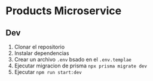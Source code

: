 # Products Microservice


## Dev


1. Clonar el repositorio
2. Instalar dependencias
3. Crear un archivo `.env` bsado en el `.env.templae`
4. Ejecutar migracion de prisma `npx prisma migrate dev`
5. Ejecutar `npm run start:dev`